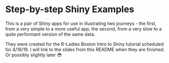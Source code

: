 # Step-by-step Shiny Examples

This is a pair of Shiny apps for use in illustrating two journeys - the first, from a very simple to a more useful app, the second, from a very slow to a quite performant version of the same data.

They were created for the R-Ladies Boston Intro to Shiny tutorial scheduled for 4/16/19. I will link to the slides from this README when they are finished. Or possibly slightly later 😳